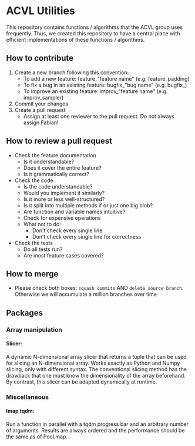 # ACVL Utilities

This repository contains functions / algorithms that the ACVL group uses frequently. Thus, we created this repository to have a central place with efficient implementations of these functions / algorithms.

## How to contribute
1. Create a new branch following this convention:
   - To add a new feature: feature_"feature name" (e.g. feature_padding)
   - To fix a bug in an existing feature: bugfix_"bug name" (e.g. bugfix_)
   - To improve an existing feature: improv_"feature name" (e.g. improv_sampler)
2. Commit your changes
3. Create a pull request
   - Assign at least one reviewer to the pull request. Do not always assign Fabian!

## How to review a pull request
- Check the feature documentation
  - Is it understandable?
  - Does it cover the entire feature?
  - Is it grammatically correct?
- Check the code
  - Is the code understandable?
  - Would you implement it similarly?
  - Is it more or less well-structured?
  - Is it split into multiple methods if or just one big blob?
  - Are function and variable names intuitive?
  - Check for expensive operations
  - What not to do:
    - Don't check every single line
    - Don't check every single line for correctness
- Check the tests
  - Do all tests run?
  - Are most feature cases covered?


## How to merge
- Please check both boxes: `squash commits` AND `delete source branch`. Otherwise we will accumulate a million branches over time


## Packages

### Array manipulation

#### Slicer:
A dynamic N-dimensional array slicer that returns a tuple that can be used for slicing an N-dimensional array. Works exactly as Python and Numpy slicing, only with different syntax.
The conventional slicing method has the drawback that one must know the dimensionality of the array beforehand. By contrast, this slicer can be adapted dynamically at runtime.


### Miscellaneous

#### Imap tqdm:
Run a function in parallel with a tqdm progress bar and an arbitrary number of arguments.
Results are always ordered and the performance should be the same as of Pool.map.
